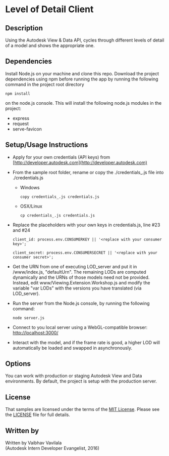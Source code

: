 # Level of Detail Client


## Description
Using the Autodesk View & Data API, cycles through different levels of detail of a model and shows the appropriate one. 


## Dependencies
Install Node.js on your machine and clone this repo. Download the project dependencies using npm before running the app by running 
the following command in the project root directory
```
npm install
```
on the node.js console. This will install the following node.js modules in the project:
- express
- request
- serve-favicon


## Setup/Usage Instructions
 
* Apply for your own credentials (API keys) from [http://developer.autodesk.com](http://developer.autodesk.com)
* From the sample root folder, rename or copy the ./credentials_.js file into ./credentials.js <br />
  * Windows <br />
    ```
    copy credentials_.js credentials.js 
	```
  * OSX/Linux <br />
    ```
    cp credentials_.js credentials.js  
	```
* Replace the placeholders with your own keys in credentials.js, line #23 and #24 <br />
  ```
  client_id: process.env.CONSUMERKEY || '<replace with your consumer key>';
  
  client_secret: process.env.CONSUMERSECRET || '<replace with your consumer secret>';
  ```
* Get the URN from one of executing LOD_server and put it in /www/index.js, "defaultUrn". The remaining LODs are computed dynamically and the URNs of those models need not be provided. Instead, edit www/Viewing.Extension.Workshop.js and modify the variable "var LODs" with the versions you have translated (via LOD_server). 


* Run the server from the Node.js console, by running the following command: <br />
  ```
  node server.js
  ```
* Connect to you local server using a WebGL-compatible browser: [http://localhost:3000/](http://localhost:3000/)

* Interact with the model, and if the frame rate is good, a higher LOD will automatically be loaded and swapped in asynchronously. 

## Options

You can work with production or staging Autodesk View and Data environments. By default, the project is setup with the production server.

## License

That samples are licensed under the terms of the [MIT License](http://opensource.org/licenses/MIT). Please see the [LICENSE](LICENSE) file for full details.

## Written by 

Written by Vaibhav Vavilala  <br />
(Autodesk Intern Developer Evangelist, 2016)

